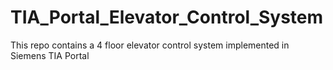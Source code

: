 # TIA_Portal_Elevator_Control_System
This repo contains a 4 floor elevator control system implemented in Siemens TIA Portal
